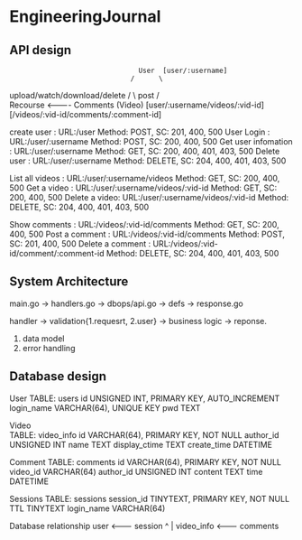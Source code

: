 # EngineeringJournal

## API design


                                    User  [user/:username]
                                  /      \
   upload/watch/download/delete  /        \ post
                                /          \
                            Recourse  <---- Comments
                            (Video)
    [user/:username/videos/:vid-id]        [/videos/:vid-id/comments/:comment-id]


create user : URL:/user Method: POST, SC: 201, 400, 500
User Login : URL:/user/:username Method: POST, SC: 200, 400, 500
Get user infomation : URL:/user/:username Method: GET, SC: 200, 400, 401, 403, 500
Delete user : URL:/user/:username Method: DELETE, SC: 204, 400, 401, 403, 500

List all videos : URL:/user/:username/videos Method: GET, SC: 200, 400, 500
Get a video : URL:/user/:username/videos/:vid-id Method: GET, SC: 200, 400, 500
Delete a video: URL:/user/:username/videos/:vid-id Method: DELETE, SC: 204, 400, 401, 403, 500

Show comments : URL:/videos/:vid-id/comments Method: GET, SC: 200, 400, 500
Post a comment : URL:/videos/:vid-id/comments Method: POST, SC: 201, 400, 500
Delete a comment : URL:/videos/:vid-id/comment/:comment-id Method: DELETE, SC: 204, 400, 401, 403, 500


## System Architecture
main.go -> handlers.go -> dbops/api.go -> defs -> response.go

handler -> validation{1.requesrt, 2.user} -> business logic -> reponse.
1. data model
2. error handling


## Database design

User
TABLE: users
id UNSIGNED INT, PRIMARY KEY, AUTO_INCREMENT
login_name VARCHAR(64), UNIQUE KEY
pwd TEXT

Video  
TABLE: video_info
id VARCHAR(64), PRIMARY KEY, NOT NULL
author_id UNSIGNED INT
name TEXT
display_ctime TEXT
create_time DATETIME

Comment
TABLE: comments
id VARCHAR(64), PRIMARY KEY, NOT NULL
video_id VARCHAR(64)
author_id UNSIGNED INT
content TEXT
time DATETIME

Sessions
TABLE: sessions
session_id TINYTEXT, PRIMARY KEY, NOT NULL
TTL TINYTEXT
login_name VARCHAR(64)


Database relationship
  user      <---      session
   ^
   |
video_info  <---      comments
